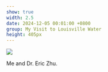 ```yaml
---
show: true
width: 2.5
date: 2024-12-05 00:01:00 +0800
group: My Visit to Louisville Water
height: 405px
---
```

<div>
  <img class="lazy w-100 rounded-top" src="{{ '/assets/images/LWC_Pics/LWCVisit5.jpg' | relative_url }}">
  <div class="card-body">
    <p class="card-text">
      Me and Dr. Eric Zhu.
    </p>
  </div>
</div>
